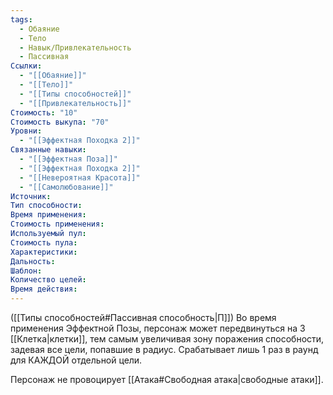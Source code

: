 ```yaml
---
tags:
  - Обаяние
  - Тело
  - Навык/Привлекательность
  - Пассивная
Ссылки:
  - "[[Обаяние]]"
  - "[[Тело]]"
  - "[[Типы способностей]]"
  - "[[Привлекательность]]"
Стоимость: "10"
Стоимость выкупа: "70"
Уровни:
  - "[[Эффектная Походка 2]]"
Связанные навыки:
  - "[[Эффектная Поза]]"
  - "[[Эффектная Походка 2]]"
  - "[[Невероятная Красота]]"
  - "[[Самолюбование]]"
Источник:
Тип способности:
Время применения:
Стоимость применения:
Используемый пул:
Стоимость пула:
Характеристики:
Дальность:
Шаблон:
Количество целей:
Время действия:
---
```

([[Типы способностей#Пассивная способность|П]]) Во время применения Эффектной Позы, персонаж может передвинуться на 3 [[Клетка|клетки]], тем самым увеличивая зону поражения способности, задевая все цели, попавшие в радиус. Срабатывает лишь 1 раз в раунд для КАЖДОЙ отдельной цели. 

Персонаж не провоцирует [[Атака#Свободная атака|свободные атаки]].